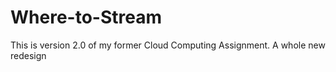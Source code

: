 # Where-to-Stream
This is version 2.0 of my former Cloud Computing Assignment. A whole new redesign
